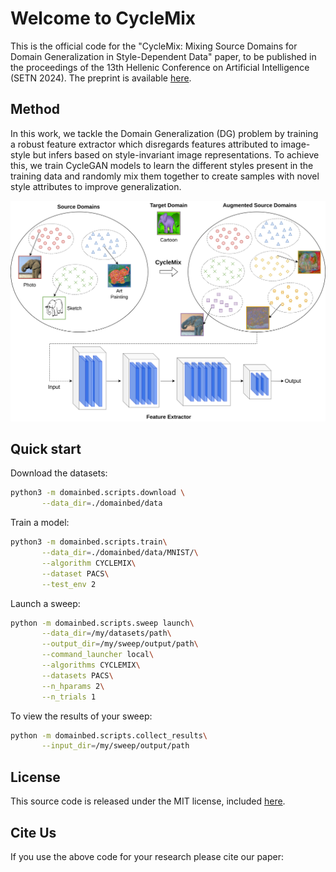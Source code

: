 # Welcome to CycleMix
This is the official code for the "CycleMix: Mixing Source Domains for Domain 
Generalization in Style-Dependent Data" paper, to be published in the proceedings of 
the 13th Hellenic Conference on Artificial Intelligence (SETN 2024).
The preprint is available [here](https://arxiv.org/abs/2308.14418).

## Method
In this work, we tackle the Domain Generalization (DG) 
problem by training a robust feature extractor which disregards features attributed 
to image-style but infers based on style-invariant image representations. To achieve this, 
we train CycleGAN models to learn the different styles present in the training data and 
randomly mix them together to create samples with novel style attributes to improve 
generalization.

<img src="assets/cyclemix.png" alt="drawing"/>

## Quick start

Download the datasets:

```sh
python3 -m domainbed.scripts.download \
       --data_dir=./domainbed/data
```

Train a model:

```sh
python3 -m domainbed.scripts.train\
       --data_dir=./domainbed/data/MNIST/\
       --algorithm CYCLEMIX\
       --dataset PACS\
       --test_env 2
```

Launch a sweep:

```sh
python -m domainbed.scripts.sweep launch\
       --data_dir=/my/datasets/path\
       --output_dir=/my/sweep/output/path\
       --command_launcher local\
       --algorithms CYCLEMIX\
       --datasets PACS\
       --n_hparams 2\
       --n_trials 1
```

To view the results of your sweep:

````sh
python -m domainbed.scripts.collect_results\
       --input_dir=/my/sweep/output/path
````

## License

This source code is released under the MIT license, included [here](LICENSE).


## Cite Us
If you use the above code for your research please cite our paper:
```citation

```